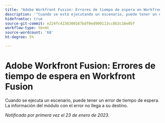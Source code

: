 ```yaml
---
title: "Adobe Workfront Fusion: Errores de tiempo de espera en Workfront Fusion"
description: '"Cuando se está ejecutando un escenario, puede tener un error de tiempo de espera. La información del módulo con el error no llega a su destino".'
hidefromtoc: true
source-git-commit: e224fc4236300167bdf0ed909113cc8b3c16e05f
workflow-type: tm+mt
source-wordcount: '68'
ht-degree: 5%

---
```



# Adobe Workfront Fusion: Errores de tiempo de espera en Workfront Fusion

Cuando se ejecuta un escenario, puede tener un error de tiempo de espera. La información del módulo con el error no llega a su destino.

_Notificado por primera vez el 23 de enero de 2023._

